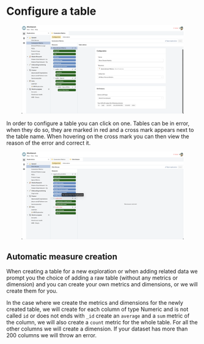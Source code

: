 # Configure a table

<figure><img src="../../../.gitbook/assets/image (13) (1).png" alt=""><figcaption></figcaption></figure>

In order to configure a table you can click on one. Tables can be in error, when they do so, they are marked in red and a cross mark appears next to the table name. When hovering on the cross mark you can then view the reason of the error and correct it.

<figure><img src="../../../.gitbook/assets/image (12).png" alt=""><figcaption></figcaption></figure>

## Automatic measure creation

When creating a table for a new exploration or when adding related data we prompt you the choice of adding a raw table (without any metrics or dimension) and you can create your own metrics and dimensions, or we will create them for you.&#x20;

In the case where we create the metrics and dimensions for the newly created table, we will create for each column of type Numeric and is not called `id` or does not ends with `_id` create an `average` and a `sum` metric of the column, we will also create a `count` metric for the whole table. For all the other columns we will create a dimension. If your dataset has more than 200 columns we will throw an error.
